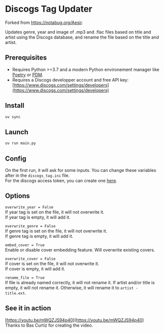 # Discogs Tag Updater

Forked from https://notabug.org/Aesir.

Updates genre, year and image of .mp3 and .flac files based on title and artist using the Discogs database, and rename the file based on the title and artist.

## Prerequisites

- Requires Python >=3.7 and a modern Python environement manager like [Poetry](https://python-poetry.org/) or [PDM](https://pdm.fming.dev/).
- Requires a Discogs developper account and free API key: [https://www.discogs.com/settings/developers](https://www.discogs.com/settings/developers)

## Install
```sh
uv sync
```

## Launch
```sh
uv run main.py
```

## Config
On the first run, it will ask for some inputs. You can change these variables after in the `discogs_tag.ini` file.  
For the discogs access token, you can create one [here](https://www.discogs.com/settings/developers).

## Options
`overwrite_year = False`  
If year tag is set on the file, it will not overwrite it.  
If year tag is empty, it will add it.

`overwrite_genre = False`  
If genre tag is set on the file, it will not overwrite it.  
If genre tag is empty, it will add it.  

`embed_cover = True`  
Enable or disable cover embedding feature. Will overwrite existing covers.

`overwrite_cover = False`   
If cover is set on the file, it will not overwrite it.  
If cover is empty, it will add it.

`rename_file = True`   
If file is already named correctly, it will not rename it.
If artist and/or title is empty, it will not rename it.
Otherwise, it will rename it to `artist - title.ext`.

## See it in action
[https://youtu.be/mWQZJS94p40](https://youtu.be/mWQZJS94p40)  
Thanks to Bas Curtiz for creating the video.

